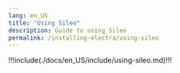 ```yaml
---
lang: en_US
title: "Using Sileo"
description: Guide to using Sileo
permalink: /installing-electra/using-sileo
---
```


!!!include(./docs/en_US/include/using-sileo.md)!!!